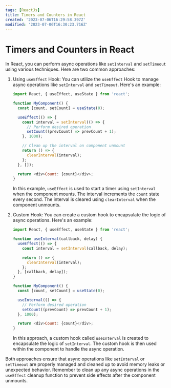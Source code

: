 ```yaml
---
tags: [ReactJs]
title: Timers and Counters in React
created: '2023-07-06T16:29:58.397Z'
modified: '2023-07-06T16:30:23.716Z'
---
```


# Timers and Counters in React

In React, you can perform async operations like `setInterval` and `setTimeout` using various techniques. Here are two common approaches:

1. Using `useEffect` Hook:
   You can utilize the `useEffect` Hook to manage async operations like `setInterval` and `setTimeout`. Here's an example:

   ```js
   import React, { useEffect, useState } from 'react';

   function MyComponent() {
     const [count, setCount] = useState(0);

     useEffect(() => {
       const interval = setInterval(() => {
         // Perform desired operation
         setCount((prevCount) => prevCount + 1);
       }, 1000);

       // Clean up the interval on component unmount
       return () => {
         clearInterval(interval);
       };
     }, []);

     return <div>Count: {count}</div>;
   }
   ```

   In this example, `useEffect` is used to start a timer using `setInterval` when the component mounts. The interval increments the `count` state every second. The interval is cleared using `clearInterval` when the component unmounts.

2. Custom Hook:
   You can create a custom hook to encapsulate the logic of async operations. Here's an example:

   ```js
   import React, { useEffect, useState } from 'react';

   function useInterval(callback, delay) {
     useEffect(() => {
       const interval = setInterval(callback, delay);

       return () => {
         clearInterval(interval);
       };
     }, [callback, delay]);
   }

   function MyComponent() {
     const [count, setCount] = useState(0);

     useInterval(() => {
       // Perform desired operation
       setCount((prevCount) => prevCount + 1);
     }, 1000);

     return <div>Count: {count}</div>;
   }
   ```

   In this approach, a custom hook called `useInterval` is created to encapsulate the logic of `setInterval`. The custom hook is then used within the component to handle the async operation.

Both approaches ensure that async operations like `setInterval` or `setTimeout` are properly managed and cleaned up to avoid memory leaks or unexpected behavior. Remember to clean up any async operations in the `useEffect` cleanup function to prevent side effects after the component unmounts.
